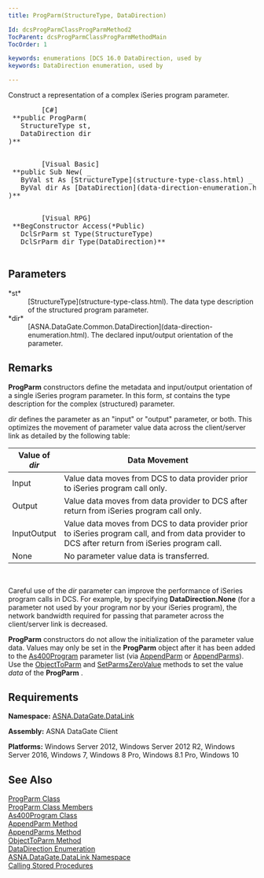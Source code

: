 ```yaml
---
title: ProgParm(StructureType, DataDirection)

Id: dcsProgParmClassProgParmMethod2
TocParent: dcsProgParmClassProgParmMethodMain
TocOrder: 1

keywords: enumerations [DCS 16.0 DataDirection, used by
keywords: DataDirection enumeration, used by

---
```


Construct a representation of a complex iSeries program parameter.
<pre class="prettyprint">
        <span class="lang">[C#]</span>
 **public ProgParm(<br />   StructureType st,<br />   DataDirection dir<br />)** 
      </pre>
<pre class="prettyprint">
        <span class="lang">[Visual Basic] </span>
 **public Sub New( _<br />   ByVal st As [StructureType](structure-type-class.html) _<br />   ByVal dir As [DataDirection](data-direction-enumeration.html) _<br />)** 
      </pre>
<pre class="prettyprint">
        <span class="lang">[Visual RPG]</span>
 **BegConstructor Access(*Public)<br />   DclSrParm st Type(StructureType)<br />   DclSrParm dir Type(DataDirection)** 
      </pre>

## Parameters

<dl>
        <dt>
 *st* 
        </dt>
        <dd>
[StructureType](structure-type-class.html). The data type 
						description of the structured program parameter. </dd>
        <dt>
 *dir* 
        </dt>
        <dd>
[ASNA.DataGate.Common.DataDirection](data-direction-enumeration.html). 
								The declared input/output orientation of the parameter.</dd>
</dl>

## Remarks

**ProgParm** constructors define the metadata and input/output orientation of a single iSeries program parameter. In this form, *st* contains the type description for the complex (structured) parameter.

*dir* defines the parameter as an "input" or "output" parameter, or both. This optimizes the movement of parameter value data across the client/server link as detailed by the following table:
<br />



| Value of *dir* | Data Movement |
| ---- | ---- |
| Input | Value data moves from DCS to data provider prior to iSeries program call only. |
| Output | Value data moves from data provider to DCS after return from iSeries program call only. |
| InputOutput | Value data moves from DCS to data provider prior to iSeries program call, and from data provider to DCS after return from iSeries program call. |
| None | No parameter value data is transferred. |



<br />

Careful use of the *dir* parameter can improve the performance of iSeries program calls in DCS. For example, by specifying **DataDirection.None** (for a parameter not used by your program nor by your iSeries program), the network bandwidth required for passing that parameter across the client/server link is decreased.

<span> **ProgParm** </span> constructors do not allow the initialization of the parameter value data. Values may only be set in the **ProgParm** object after it has been added to the [As400Program](as400program-class.html) parameter list (via [AppendParm](as400program-class-append-parm-method.html) or [ AppendParms](as400program-class-append-parms-method.html)). Use the [ ObjectToParm](as400program-class-object-to_parm-method-main.html) and [SetParmsZeroValue](as400program-class-set-parms-zero-value-method.html) methods to set the value *data* of the **ProgParm** .
## Requirements

**Namespace:** [ASNA.DataGate.DataLink](datagate-data-link-namespace.html) 

**Assembly:** ASNA DataGate Client

**Platforms:** Windows Server 2012, Windows Server 2012 R2, Windows Server 2016, Windows 7, Windows 8 Pro, Windows 8.1 Pro, Windows 10
## See Also


[ProgParm Class](prog-parm-class.html)
      <br />
[ProgParm Class Members](prog-parm-members.html)
      <br />
[As400Program Class](as400program-class.html)
      <br />
[AppendParm Method](as400program-class-append-parm-method.html)
      <br />
[AppendParms Method](as400program-class-append-parms-method.html)
      <br />
[ObjectToParm Method](as400program-class-object-to_parm-method-main.html)
      <br />
[DataDirection Enumeration](data-direction-enumeration.html)
      <br />
[ASNA.DataGate.DataLink Namespace](datagate-data-link-namespace.html)
      <br />
[Calling Stored Procedures](calling-stored-procedures.html)

